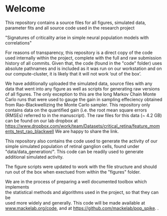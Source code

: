 # Welcome

This repository contains a source	 files	 for	 all	 figures,	 simulated	 data,	 parameter	 fits	 and	 all	 source	 code
used	in	the	research project

"Signatures of criticality arise in simple neural population models with correlations"

For reasons	 of	 transparency,	 this	 repository	 is	 a	 direct	 copy	 of	 the	code used	internally within the	project,	complete	with	the	full	and	raw	submission	history of	all	commits.	Given	that,	the	code	(found in the "code" folder) uses	absolute	pathnames	and	is included	as	it	was	run	on	our	workstation	and	on	our	compute-cluster,	it	is	likely	that	it	will	not	work	‘out	of	the	box’.

We	 have	 additionally	 uploaded	 the	 simulated	 data,	 source	 files	 with	 any	 data	that	went	into	any	figure	as	well	as	scripts	for	generating	raw	versions	of	all	figures. The only exception to this are the long Markov Chain Monte Carlo runs that were used to gauge the gain in sampling effeciency obtained from Rao-Blackwellizing the Monte Carlo sampler. This repository only contains data on the quantified gain (i.e. the root mean square errors (RMSEs) referred to in the manuscript). The raw files for this data (~ 4.2 GB) can be found on our lab dropbox at https://www.dropbox.com/work/team/Datasets/critical_retina/feature_moments_test_rao_blackwell
We are happy to share the link.

This repository also contains the code used to generate the activity of our simple simulated population of retinal ganglion cells, found under "data/data_generation/". This code can be readily used to generate additional simulated activity. 

The figure scripts were updated to work with the file structure and should run out of the box when exectued from within the "figures" folder. 

We	are	in	the	process	of	preparing	a	well	documented	toolbox	which	implements	
the	statistical	methods	and	algorithms	used	in	the	project,	so	that	they	can	be	
used	 more	 widely	 and	 generally.	 This	 code	 will	 be	 made	 available	 at	
www.mackelab.org/code,	and	at	https://github.com/mackelab/pop_spike.
.	

